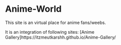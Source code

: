 # Anime-World
This site is an virtual place for anime fans/weebs.
<p>
It is an integration of following sites:
[Anime Gallery]https://itzmeutkarshh.github.io/Anime-Gallery/
</p>
